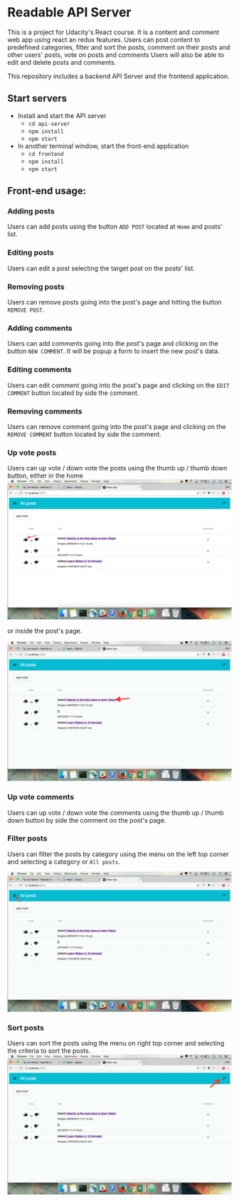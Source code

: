 # Readable API Server

This is a project for Udacity's React course. It is a content and comment web app using react an redux features.
Users can post content to predefined categories, filter and sort the posts, comment on their posts and other users' posts, vote on posts and comments Users will also be able to edit and delete posts and comments.

This repository includes a backend API Server and the frontend application.

## Start servers

* Install and start the API server
    - `cd api-server`
    - `npm install`
    - `npm start`
* In another terminal window, start the front-end application
    - `cd frontend`
    - `npm install`
    - `npm start`

## Front-end usage:

### Adding posts

Users can add posts using the button `ADD POST` located at `Home` and posts' list.

### Editing posts

Users can edit a post selecting the target post on the posts' list.

### Removing posts

Users can remove posts going into the post's page and hitting the button `REMOVE POST`.

### Adding comments

Users can add comments going into the post's page and clicking on the button `NEW COMMENT`. It will be popup a form to insert the new post's data.

### Editing comments

Users can edit comment going into the post's page and clicking on the `EDIT COMMENT` button located by side the comment.

### Removing comments

Users can remove comment going into the post's page and clicking on the `REMOVE COMMENT` button located by side the comment.

### Up vote posts

Users can up vote / down vote the posts using the thumb up / thumb down button, either in the home
![up vote by button](https://raw.githubusercontent.com/joseteodoro/reactnd-project-readable-starter/master/upvote-a.gif)

or inside the post's page.

![upvote by post page](https://raw.githubusercontent.com/joseteodoro/reactnd-project-readable-starter/master/upvote-b.gif)

### Up vote comments

Users can up vote / down vote the comments using the thumb up / thumb down button by side the comment on the post's page.

### Filter posts

Users can filter the posts by category using the menu on the left top corner and selecting a category or `All posts`.

![filtering](https://raw.githubusercontent.com/joseteodoro/reactnd-project-readable-starter/master/filter.gif)

### Sort posts

Users can sort the posts using the menu on right top corner and selecting the criteria to sort the posts.
![Sorting](https://raw.githubusercontent.com/joseteodoro/reactnd-project-readable-starter/master/sort.gif)
